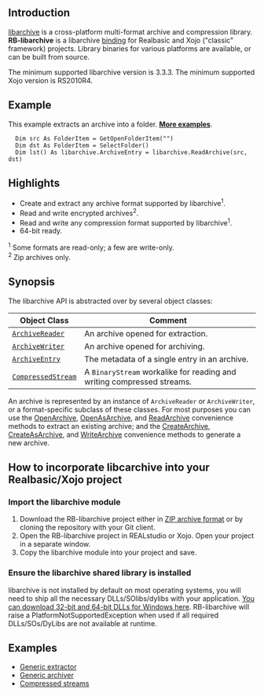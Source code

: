 ## Introduction
[libarchive](https://www.libarchive.org/) is a cross-platform multi-format archive and compression library. **RB-libarchive** is a libarchive [binding](http://en.wikipedia.org/wiki/Language_binding) for Realbasic and Xojo ("classic" framework) projects. Library binaries for various platforms are available, or can be built from source. 

The minimum supported libarchive version is 3.3.3. The minimum supported Xojo version is RS2010R4.

## Example
This example extracts an archive into a folder. [**More examples**](https://github.com/charonn0/RB-libarchive/wiki#examples).
```xojo
  Dim src As FolderItem = GetOpenFolderItem("")
  Dim dst As FolderItem = SelectFolder()
  Dim lst() As libarchive.ArchiveEntry = libarchive.ReadArchive(src, dst)
```

## Highlights
* Create and extract any archive format supported by libarchive<sup>1</sup>.
* Read and write encrypted archives<sup>2</sup>.
* Read and write any compression format supported by libarchive<sup>1</sup>.
* 64-bit ready.

<sup>1</sup> Some formats are read-only; a few are write-only.<br /><sup>2</sup> Zip archives only.

## Synopsis
The libarchive API is abstracted over by several object classes:

|Object Class|Comment|
|------------|-------|
|[`ArchiveReader`](https://github.com/charonn0/RB-libarchive/wiki/libarchive.ArchiveReader)|An archive opened for extraction.| 
|[`ArchiveWriter`](https://github.com/charonn0/RB-libarchive/wiki/libarchive.ArchiveWriter)|An archive opened for archiving.| 
|[`ArchiveEntry`](https://github.com/charonn0/RB-libarchive/wiki/libarchive.ArchiveEntry)|The metadata of a single entry in an archive.| 
|[`CompressedStream`](https://github.com/charonn0/RB-libarchive/wiki/libarchive.CompressedStream)|A `BinaryStream` workalike for reading and writing compressed streams.| 

An archive is represented by an instance of `ArchiveReader` or `ArchiveWriter`, or a format-specific subclass of these classes. For most purposes you can use the [OpenArchive](https://github.com/charonn0/RB-libarchive/wiki/libarchive.OpenArchive), [OpenAsArchive](https://github.com/charonn0/RB-libarchive/wiki/libarchive.OpenAsArchive), and [ReadArchive](https://github.com/charonn0/RB-libarchive/wiki/libarchive.ReadArchive) convenience methods to extract an existing archive; and the [CreateArchive](https://github.com/charonn0/RB-libarchive/wiki/libarchive.CreateArchive), [CreateAsArchive](https://github.com/charonn0/RB-libarchive/wiki/libarchive.CreateAsArchive), and [WriteArchive](https://github.com/charonn0/RB-libarchive/wiki/libarchive.WriteArchive) convenience methods to generate a new archive.

## How to incorporate libcarchive into your Realbasic/Xojo project
### Import the libarchive module
1. Download the RB-libarchive project either in [ZIP archive format](https://github.com/charonn0/RB-libarchive/archive/master.zip) or by cloning the repository with your Git client.
2. Open the RB-libarchive project in REALstudio or Xojo. Open your project in a separate window.
3. Copy the libarchive module into your project and save.

### Ensure the libarchive shared library is installed
libarchive is not installed by default on most operating systems, you will need to ship all the necessary DLLs/SOlibs/dylibs with your application. [You can download 32-bit and 64-bit DLLs for Windows here](https://www.boredomsoft.org/hosted/libarchiveDLLs.zip). RB-libarchive will raise a PlatformNotSupportedException when used if all required DLLs/SOs/DyLibs are not available at runtime. 

## Examples
* [Generic extractor](https://github.com/charonn0/RB-libarchive/wiki/Extractor-Example)
* [Generic archiver](https://github.com/charonn0/RB-libarchive/wiki/Archiver-Example)
* [Compressed streams](https://github.com/charonn0/RB-libarchive/wiki/Compressed-Stream-Examples)
